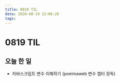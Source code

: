 ```yaml
---
title: 0819 TIL
date: 2020-08-19 22:06:26
tags:
---
```


# 0819 TIL

## 오늘 한 일

- 자바스크립트 변수 이해하기 (poeimaweb 변수 챕터 정독)
